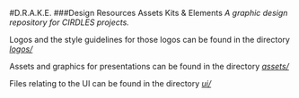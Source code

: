 

#D.R.A.K.E.
###Design Resources Assets Kits & Elements
*A graphic design repository for CIRDLES projects.*

Logos and the style guidelines for those logos can be found in the directory [*logos/*](https://github.com/CIRDLES/DRAKE/tree/master/logos)

Assets and graphics for presentations can be found in the directory [*assets/*](https://github.com/CIRDLES/DRAKE/tree/master/assets)

Files relating to the UI can be found in the directory [*ui/*](https://github.com/CIRDLES/DRAKE/tree/master/ui)
